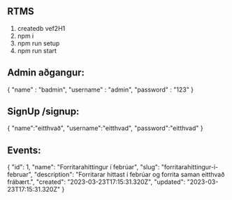 ## RTMS

1. createdb vef2H1
2. npm i
3. npm run setup
4. npm run start

## Admin aðgangur:
{
    "name" : "badmin",
    "username" : "admin",
    "password" : "123"
}
## SignUp /signup:
{
    "name":"eitthvað",
    "username":"eitthvad",
    "password":"eitthvad"
}
## Events:
{
    "id": 1,
    "name": "Forritarahittingur í febrúar",
    "slug": "forritarahittingur-i-februar",
    "description": "Forritarar hittast í febrúar og forrita saman eitthvað frábært.",
    "created": "2023-03-23T17:15:31.320Z",
    "updated": "2023-03-23T17:15:31.320Z" 
}
